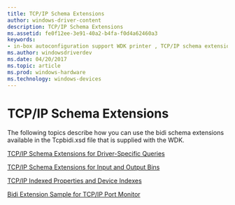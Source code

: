 ```yaml
---
title: TCP/IP Schema Extensions
author: windows-driver-content
description: TCP/IP Schema Extensions
ms.assetid: fe0f12ee-3e91-40a2-b4fa-f0d4a62460a3
keywords:
- in-box autoconfiguration support WDK printer , TCP/IP schema extensions
ms.author: windowsdriverdev
ms.date: 04/20/2017
ms.topic: article
ms.prod: windows-hardware
ms.technology: windows-devices
---
```


# TCP/IP Schema Extensions


The following topics describe how you can use the bidi schema extensions available in the Tcpbidi.xsd file that is supplied with the WDK.

[TCP/IP Schema Extensions for Driver-Specific Queries](tcp-ip-schema-extensions-for-driver-specific-queries.md)

[TCP/IP Schema Extensions for Input and Output Bins](tcp-ip-schema-extensions-for-input-and-output-bins.md)

[TCP/IP Indexed Properties and Device Indexes](tcp-ip-indexed-properties-and-device-indexes.md)

[Bidi Extension Sample for TCP/IP Port Monitor](bidi-extension-sample-for-tcp-ip-port-monitor.md)

 

 





